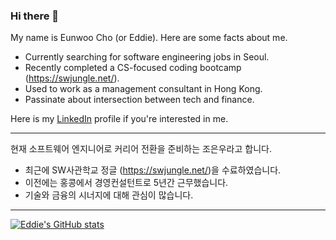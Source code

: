 ### Hi there 👋

My name is Eunwoo Cho (or Eddie). Here are some facts about me. 
- Currently searching for software engineering jobs in Seoul. 
- Recently completed a CS-focused coding bootcamp (https://swjungle.net/). 
- Used to work as a management consultant in Hong Kong. 
- Passinate about intersection between tech and finance. 

Here is my [LinkedIn](https://www.linkedin.com/in/eddie-eunwoo-cho-28450390/) profile if you're interested in me.

---
현재 소프트웨어 엔지니어로 커리어 전환을 준비하는 조은우라고 합니다. 
- 최근에 SW사관학교 정글 (https://swjungle.net/)을 수료하였습니다. 
- 이전에는 홍콩에서 경영컨설턴트로 5년간 근무했습니다. 
- 기술와 금융의 시너지에 대해 관심이 많습니다. 

--- 
[![Eddie's GitHub stats](https://github-readme-stats.vercel.app/api?username=eddiecho7)](https://github.com/eddiecho7/github-readme-stats)


<!--
**eddiecho7/eddiecho7** is a ✨ _special_ ✨ repository because its `README.md` (this file) appears on your GitHub profile.

Here are some ideas to get you started:

- 🔭 I’m currently working on ...
- 🌱 I’m currently learning ...
- 👯 I’m looking to collaborate on ...
- 🤔 I’m looking for help with ...
- 💬 Ask me about ...
- 📫 How to reach me: ...
- 😄 Pronouns: ...
- ⚡ Fun fact: ...
-->
